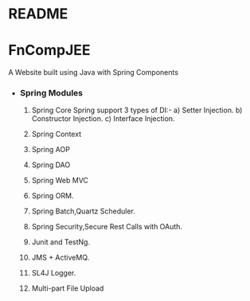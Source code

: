 # README

# FnCompJEE
A Website built using Java with Spring Components


- ### Spring Modules
	1) Spring Core
	Spring support 3 types of DI:-
		a) Setter Injection.
		b) Constructor Injection.
		c) Interface Injection.
	
	2) Spring Context
	3) Spring AOP
	4) Spring DAO
	5) Spring Web MVC
	6) Spring ORM.
	7) Spring Batch,Quartz Scheduler.
	8) Spring Security,Secure Rest Calls with OAuth.
	9) Junit and TestNg.
	10) JMS + ActiveMQ.
	11) SL4J Logger.
	12) Multi-part File Upload